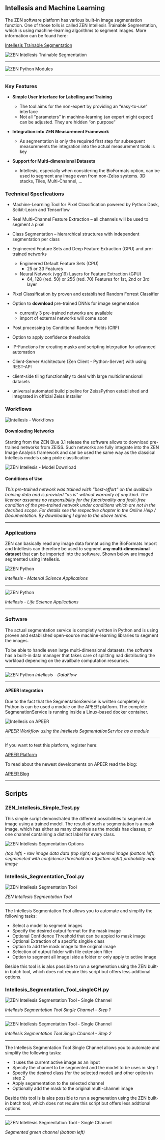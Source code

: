 ## Intellesis and Machine Learning

The ZEN software platform has various built-in image segmentation function. One of those tolls is called ZEN Intellesis Trainable Segmentation, which is using machine-learning algorithms to segment images. More information can be found here:


[Intellesis Trainable Segmentation](https://www.zeiss.com/microscopy/int/website/landingpages/zen-intellesis.html)

![ZEN Intellesis Trainable Segmentation](/Images/ZEN_Intellesis_Cover.png)

***

![ZEN Python Modules](../Images/ZEN_Python_Tools.png)

***

### Key Features

* **Simple User Interface for Labelling and Training**

    * The tool aims for the non-expert by providing an “easy-to-use” interface
    * Not all “parameters” in machine-learning (an expert might expect) can be adjusted. They are hidden “on purpose” 

* **Integration into ZEN Measurement Framework**

    * As segmentation is only the required first step for subsequent measurements the integration into the actual measurement tools is key

* **Support for Multi-dimensional Datasets**

    * Intellesis, especially when considering the BioFormats option, can be used to segment any image even from non-Zeiss systems. 3D stacks, Tiles, Multi-Channel, …


### Technical Specfications

* Machine-Learning Tool for Pixel Classification powered by Python
Dask, Scikit-Learn and Tensorflow 
* Real Multi-Channel Feature Extraction – all channels will be used to segment a pixel
* Class Segmentation – hierarchical structures with independent segmentation per class
* Engineered Feature Sets and Deep Feature Extraction (GPU) and pre-trained networks
    * Engineered Default Feature Sets (CPU)
        * 25 or 33 Features
    * Neural Network (vgg19) Layers for Feature Extraction (GPU)
        * 64, 128 (red. 50) or 256 (red. 70) Features for 1st, 2nd or 3rd layer

* Pixel Classification by proven and established Random Forrest Classifier
* Option to **download** pre-trained DNNs for image segmentation
  * currently 3 pre-trained networks are available
  * import of external networks will come soon
* Post processing by Conditional Random Fields (CRF)
* Option to apply confidence thresholds
* IP-Functions for creating masks and scripting integration for advanced automation
* Client-Server Architecture (Zen Client - Python-Server) with using REST-API
* client-side tiling functionality to deal with large multidimensional datasets
* universal automated build pipeline for ZeissPython established and integrated in official Zeiss installer


### Workflows

![Intellesis - Workflows](../Images/intellesis_workflows.png)

#### Downloading Networks

Starting from the ZEN Blue 3.1 release the software allows to download pre-trained networks from ZEISS. Such networks are fully integrate into the ZEN Image Analysis framework and can be used the same way as the classical Intellesis models using pixle classification

![ZEN Intellesis - Model Download](../Images/intellesis_model_download.png)

#### Conditions of Use

*This pre-trained network was trained wizh "best-effort" on the availbale training data and is provided "as is" without warranty of any kind. The licensor assumes no responsibility for the functionality and fault-free condition of the pre-trained network under conditions which are not in the decribed scope. For details see the respective chapter in the Online Help / Documentation. By downloading I agree to the above terms.*

***

### Applications

ZEN can basically read any image data format using the BioFormats Import and Intellesis can therefore be used to segment **any multi-dimensional dataset** that can be imported into the software. Shown below are imaged segmented using Intellesis.

![ZEN Python](../Images/intellesis_ms_apps.png)

*Intellesis - Material Science Applications*

***

![ZEN Python](../Images/intellesis_ls_apps.png)

*Intellesis - Life Science Applications*

***

### Software

The actual segmentation service is completly written in Python and is using proven and established open-source machine-learning libraries to segment the images.

To be able to handle even large multi-dimensional datasets, the software has a built-in data manager that takes care of splitting nad distributing the workload depending on the availbale computation resources.

***

![ZEN Python](../Images/intellesis_dataflow.png)
*Intellesis - DataFlow*

***

#### APEER Integration

Due to the fact that the SegmentationService is written completely in Python is can be used a module on the APEER platform. The complete SegmenationService is running inside a Linux-based docker container.

![Intellesis on APEER](../Images/intellesis_apeer.png)

*APEER Workflow using the Intellesis SegmentationService as a module*

***

If you want to test this platform, register here:

[APEER Platform](https://www.apeer.com/app/#/home)

To read about the newest developments on APEER read the blog:

[APEER Blog](https://www.apeer.com/app/#/home)

***

## Scripts

### ZEN_Intellesis_Simple_Test.py

This simple script demonstrated the different possibilities to segment an image using a trained model. The result of such a segmentation is a mask image, which has either as many channels as the models has classes, or one channel containing a distinct label for every class.

![ZEN Intellesis Segmentation Options](../Images/intellesis_segoptions.png)

*(top left) - raw image data data (top right) segmented image (bottom left) segmeneted with confidence threshold and (bottom right) probobility map image*

### Intellesis_Segmentation_Tool.py

![ZEN Intellesis Segmentation Tool](../Images/intellesis_batch.png)

*ZEN Intellesis Segmentation Tool*

***

The Intellesis Segmentation Tool allows you to automate and simplify the following tasks:

- Select a model to segment images
- Specify the desired output format for the mask image
- Optional Confidence Threshold that can be appied to mask image
- Optional Extraction of a specific singkle class
- Option to add the mask image to the original image
- Selection of output folder with file extension filter
- Option to segment all image iside a folder or only apply to active image

Beside this tool is is alos possible to run a segmenation using the ZEN built-in batch tool, which does not require this script but offers less addtional options.

### Intellesis_Segmentation_Tool_singleCH.py

![ZEN Intellesis Segmentation Tool - Single Channel](../Images/intellesis_batch_singleCH1.png)

*Intellesis Segmentation Tool Single Channel - Step 1*

***

![ZEN Intellesis Segmentation Tool - Single Channel](../Images/intellesis_batch_singleCH2.png)

*Intellesis Segmentation Tool Single Channel - Step 2*

***

The Intellesis Segmentation Tool Single Channel allows you to automate and simplify the following tasks:

- It uses the current active image as an input
- Specify the channel to be segmented and the model to be uses in step 1
- Specify the desired class (for the selected model) and other option in step 2
- Apply segementation to the selected channel
- Optionally add the mask to the original multi-channel image

Beside this tool is is alos possible to run a segmenation using the ZEN built-in batch tool, which does not require this script but offers less addtional options.

***

![ZEN Intellesis Segmentation Tool - Single Channel](../Images/intellesis_batch_singleCH_result.png)

*Segmented green channel (bottom left)*